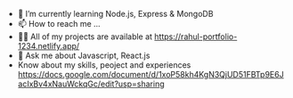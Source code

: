 - 🌱 I’m currently learning Node.js, Express & MongoDB
- 📫 How to reach me ...
- 👨‍💻 All of my projects are available at https://rahul-portfolio-1234.netlify.app/
- 💬 Ask me about Javascript, React.js
-  Know about my skills, peoject and experiences https://docs.google.com/document/d/1xoP58kh4KgN3QjUD51FBTp9E6JacIxBv4xNauWckqGc/edit?usp=sharing

